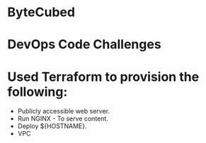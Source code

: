 # ByteCubed
# DevOps Code Challenges
# Used Terraform to provision the following:
  
  - Publicly accessible web server.
  - Run NGINX - To serve content.
  - Deploy ${HOSTNAME}. 
  - VPC
  
